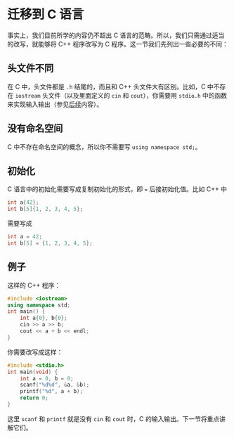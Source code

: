 # 迁移到 C 语言

事实上，我们目前所学的内容仍不超出 C 语言的范畴。所以，我们只需通过适当的改写，就能够将 C++ 程序改写为 C 程序。这一节我们先列出一些必要的不同：

## 头文件不同

在 C 中，头文件都是 `.h` 结尾的，而且和 C++ 头文件大有区别。比如，C 中不存在 `iostream` 头文件（以及里面定义的 `cin` 和 `cout`），你需要用 `stdio.h` 中的函数来实现输入输出（参见[后续](/ch04/compare_with_c/c_io.md)内容）。

## 没有命名空间

C 中不存在命名空间的概念，所以你不需要写 `using namespace std;`。

## 初始化

C 语言中的初始化需要写成复制初始化的形式，即 `=` 后接初始化值。比如 C++ 中
```cpp
int a{42};
int b[5]{1, 2, 3, 4, 5};
```
需要写成
```c
int a = 42;
int b[5] = {1, 2, 3, 4, 5};
```

## 例子

这样的 C++ 程序：
```CPP
#include <iostream>
using namespace std;
int main() {
    int a{0}, b{0};
    cin >> a >> b;
    cout << a + b << endl;
}
```
你需要改写成这样：
```C
#include <stdio.h>
int main(void) {
    int a = 0, b = 0;
    scanf("%d%d", &a, &b);
    printf("%d", a + b);
    return 0;
}
```

这里 `scanf` 和 `printf` 就是没有 `cin` 和 `cout` 时，C 的输入输出。下一节将重点讲解它们。